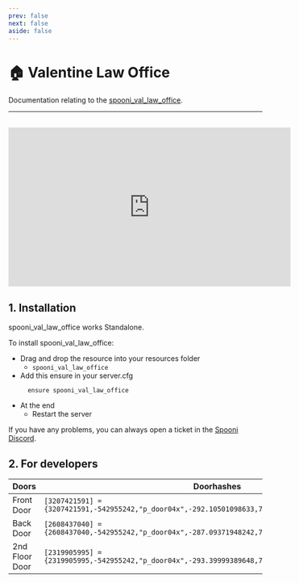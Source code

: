 ```yaml
---
prev: false
next: false
aside: false
---
```


# 🏠 Valentine Law Office
Documentation relating to the [spooni_val_law_office](https://spooni-mapping.tebex.io/package/5925118).

___
<br>
<iframe width="560" height="315" src="https://www.youtube.com/embed/DmZgg8LVUko" frameborder="0" allow="accelerometer; autoplay; clipboard-write; encrypted-media; gyroscope; picture-in-picture; web-share" allowfullscreen></iframe>

## 1. Installation
spooni_val_law_office works Standalone.  

To install spooni_val_law_office:
- Drag and drop the resource into your resources folder
  - `spooni_val_law_office`
- Add this ensure in your server.cfg
  ```
    ensure spooni_val_law_office
  ```
- At the end
  - Restart the server

If you have any problems, you can always open a ticket in the [Spooni Discord](https://discord.gg/spooni).

## 2. For developers
| Doors                     | Doorhashes
|---------------------------|----------------------------------------------------------------------------------|
| Front Door                | `[3207421591] = {3207421591,-542955242,"p_door04x",-292.10501098633,783.47497558594,118.279296875}`
| Back Door                 | `[2608437040] = {2608437040,-542955242,"p_door04x",-287.09371948242,773.34143066406,118.29208374023}`
| 2nd Floor Door            | `[2319905995] = {2319905995,-542955242,"p_door04x",-293.39999389648,773.39898681641,121.49160766602}`